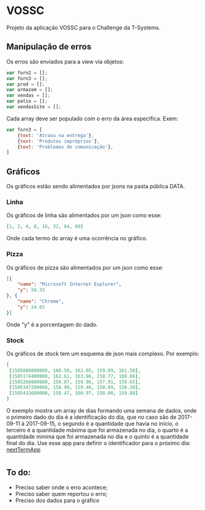 # VOSSC
Projeto da aplicação VOSSC para o Challenge da T-Systems.

## Manipulação de erros
Os erros são enviados para a view via objetos:
```javascript
var forn2 = [];
var forn3 = [];
var prod = [];
var armazem = [];
var vendas = [];
var patio = [];
var vendasSite = [];
```
Cada array deve ser populado com o erro da área específica. Exem:
```javascript
var forn3 = [
    {text: 'Atraso na entrega'},
    {text: 'Produtos impróprios'},
    {text: 'Problemas de comunicação'},
]
```

## Gráficos
Os gráficos estão sendo alimentados por jsons na pasta pública DATA.

### Linha
Os gráficos de linha são alimentados por um json como esse:
```json
[1, 2, 4, 8, 16, 32, 64, 89]
```
Onde cada termo do array é uma ocorrência no gráfico.

### Pizza
Os gráficos de pizza são alimentados por um json como esse:
```json
[{
    "name": "Microsoft Internet Explorer",
    "y": 56.33
}, {
    "name": "Chrome",
    "y": 24.03
}]
```
Onde "y" é a porcentagem do dado. 

### Stock
Os gráficos de stock tem um esquema de json mais complexo.
Por exemplo:
```json
[
 [1505088000000, 160.50, 162.05, 159.89, 161.50],
 [1505174400000, 162.61, 163.96, 158.77, 160.86],
 [1505260800000, 159.87, 159.96, 157.91, 159.65],
 [1505347200000, 158.99, 159.40, 158.09, 158.28],
 [1505433600000, 158.47, 160.97, 158.00, 159.88]
]
```
O exemplo mostra um array de dias formando uma semana de dados, onde o primeiro dado do dia é a identificação do dia, que no caso são de 2017-09-11 à 2017-09-15, o segundo é a quantidade que havia no início, o terceiro é a quantidade máxima que foi armazenada no dia, o quarto é a quantidade mínima que foi armazenada no dia e o quinto é a quantidade final do dia.
Use esse app para definir o identificador para o próximo dia: [nextTermApp](http://thinkphp.github.io/nextTerm/) 

#
## To do:
- Preciso saber onde o erro acontece;
- Preciso saber quem reportou o erro;
- Preciso dos dados para o gráfico
